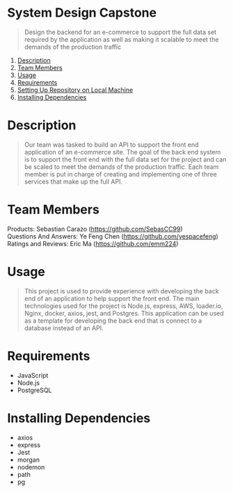# System Design Capstone

> Design the backend for an e-commerce to support the full data set required by the application as well as making it scalable to meet the demands of the production traffic

1. [Description](#description)
2. [Team Members](#team-members)
3. [Usage](#usage)
4. [Requirements](#requirements)
5. [Setting Up Repository on Local Machine](#setting-up-repository-on-local-machine)
6. [Installing Dependencies](#installing-dependencies)

# Description

> Our team was tasked to build an API to support the front end application of an e-commerce site. The goal of the back end system is to support the front end with the full data set for the project and can be scaled to meet the demands of the production traffic. Each team member is put in charge of creating and implementing one of three services that make up the full API.

# Team Members

Products: Sebastian Carazo (https://github.com/SebasCC99)<br/>
Questions And Answers: Ye Feng Chen (https://github.com/yespacefeng)<br/>
Ratings and Reviews: Eric Ma (https://github.com/emm224)<br/>

# Usage

> This project is used to provide experience with developing the back end of an application to help support the front end. The main technologies used for the project is Node.js, express, AWS, loader.io, Nginx, docker, axios, jest, and Postgres. This application can be used as a template for developing the back end that is connect to a database instead of an API.

# Requirements
- JavaScript
- Node.js
- PostgreSQL

# Installing Dependencies
- axios
- express
- Jest
- morgan
- nodemon
- path
- pg
